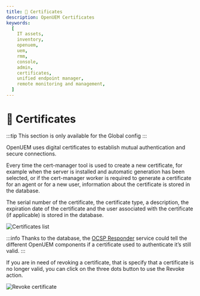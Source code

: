 ```yaml
---
title: 🔑 Certificates
description: OpenUEM Certificates
keywords:
  [
    IT assets,
    inventory,
    openuem,
    uem,
    rmm,
    console,
    admin,
    certificates,
    unified endpoint manager,
    remote monitoring and management,
  ]
---
```


# 🔑 Certificates

:::tip
This section is only available for the Global config
:::

OpenUEM uses digital certificates to establish mutual authentication and secure connections.

Every time the cert-manager tool is used to create a new certificate, for example when the server is installed and automatic generation has been selected, or if the cert-manager worker is required to generate a certificate for an agent or for a new user, information about the certificate is stored in the database.

The serial number of the certificate, the certificate type, a description, the expiration date of the certificate and the user associated with the certificate (if applicable) is stored in the database.

![Certificates list](/img/console/certificates_list.png)

:::info
Thanks to the database, the [OCSP Responder](/docs/03-Introduction/07-ocsp.md) service could tell the different OpenUEM components if a certificate used to authenticate it’s still valid.
:::

If you are in need of revoking a certificate, that is specify that a certificate is no longer valid, you can click on the three dots button to use the Revoke action.

![Revoke certificate](/img/console/revoke_certificate.png)
